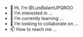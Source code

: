 - 👋 Hi, I’m @LuisBalamUPQROO
- 👀 I’m interested in ...
- 🌱 I’m currently learning ...
- 💞️ I’m looking to collaborate on ...
- 📫 How to reach me ...

<!---
LuisBalamUPQROO/LuisBalamUPQROO is a ✨ special ✨ repository because its `README.md` (this file) appears on your GitHub profile.
You can click the Preview link to take a look at your changes.
--->
